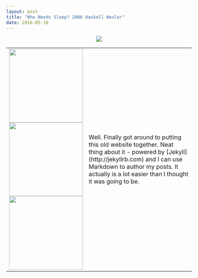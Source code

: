 ```yaml
---
layout: post
title: "Who Needs Sleep? 2006 Haskell Wexler"
date: 2016-05-10
---
```

<center><img src="http://i.imgur.com/SAY6klu.png" position="center"></center>
<table style="width:100%">
  <tr>
    <td><img src="http://i.imgur.com/vjhPRhw.png" width="200"><br><img src="http://i.imgur.com/sfSDmvr.png" width="200"><br><img src="http://i.imgur.com/dvSxwQa.png" width="200"><br></td>
    <td>Well. Finally got around to putting this old website together. Neat thing about it - powered by [Jekyll](http://jekyllrb.com) and I can use Markdown to author my posts. It actually is a lot easier than I thought it was going to be.</td>
  </tr>
</table>

